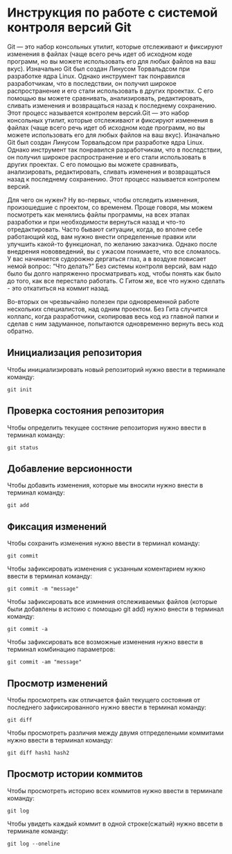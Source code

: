 # **Инструкция по работе с системой контроля версий Git**
Git — это набор консольных утилит, которые отслеживают и фиксируют изменения в файлах (чаще всего речь идет об исходном коде программ, но вы можете использовать его для любых файлов на ваш вкус). Изначально Git был создан Линусом Торвальдсом при разработке ядра Linux. Однако инструмент так понравился разработчикам, что в последствии, он получил широкое распространение и его стали использовать в других проектах. С его помощью вы можете сравнивать, анализировать, редактировать, сливать изменения и возвращаться назад к последнему сохранению. Этот процесс называется контролем версий.Git — это набор консольных утилит, которые отслеживают и фиксируют изменения в файлах (чаще всего речь идет об исходном коде программ, но вы можете использовать его для любых файлов на ваш вкус). Изначально Git был создан Линусом Торвальдсом при разработке ядра Linux. Однако инструмент так понравился разработчикам, что в последствии, он получил широкое распространение и его стали использовать в других проектах. С его помощью вы можете сравнивать, анализировать, редактировать, сливать изменения и возвращаться назад к последнему сохранению. Этот процесс называется контролем версий.

Для чего он нужен? Ну во-первых, чтобы отследить изменения, произошедшие с проектом, со временем. Проще говоря, мы можем посмотреть как менялись файлы программы, на всех этапах разработки и при необходимости вернуться назад и что-то отредактировать. Часто бывают ситуации, когда, во вполне себе работающий код, вам нужно внести определенные правки или улучшить какой-то функционал, по желанию заказчика. Однако после внедрения нововведений, вы с ужасом понимаете, что все сломалось. У вас начинается судорожно дергаться глаз, а в воздухе повисает немой вопрос: “Что делать?” Без системы контроля версий, вам надо было бы долго напряженно просматривать код, чтобы понять как было до того, как все перестало работать. С Гитом же, все что нужно сделать - это откатиться на коммит назад.

Во-вторых он чрезвычайно полезен при одновременной работе нескольких специалистов, над одним проектом. Без Гита случится коллапс, когда разработчики, скопировав весь код из главной папки и сделав с ним задуманное, попытаются одновременно вернуть весь код обратно.

## Инициализация репозитория 

Чтобы инициализировать новый репозиторий нужно ввести в терминале команду:

    git init

## Проверка состояния репозитория
Чтобы определить текущее состяние репозитория нужно ввести в терминал команду:

    git status

## Добавление версионности
Чтобы добавить изменения, которые мы вносили нужно внести в терминал команду:

    git add

## Фиксация изменений
Чтобы сохранить изменения нужно ввести в терминал команду:

    git commit
Чтобы зафиксировать изменения с укзанным коментарием нужно ввести в терминал команду:

    git commit -m "message"
Чтобы зафиксировать все измнения отслеживаемых файлов (которые были добавлены в истоию с помощью git add) нужно внести в терминал команду: 

    git commit -a
Чтобы зафиксировать все возможные изменения нужно ввести в терминал комбинацию параметров:

    git commit -am "message"

## Просмотр изменений
Чтобы просмотреть как отличается файл текущего состояния от последнего зафиксированного нужно ввести в терминал команду:

    git diff
Чтобы просмотреть различия между двумя отпределеными коммитами нужно ввести в терминал команду:

    git diff hash1 hash2
 ## Просмотр истории коммитов
Чтобы просмотреть историю всех коммитов нужно ввести в терминале команду:

    git log
Чтобы увидеть каждый коммит в одной строке(сжатый) нужно ввсети в терминале команду:

    git log --oneline

    

